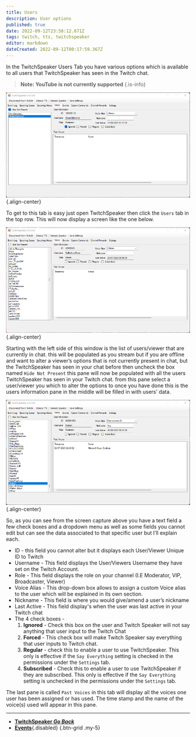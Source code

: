 ```yaml
---
title: Users
description: User options
published: true
date: 2022-09-12T23:58:12.671Z
tags: twitch, tts, twitchspeaker
editor: markdown
dateCreated: 2022-09-12T00:17:59.367Z
---
```


In the TwitchSpeaker Users Tab you have various options which is available to all users that TwitchSpeaker has seen in the Twitch chat. 
>**Note: YouTube is not currently supported** 
{.is-info}


![usertab_2_.png](/twitchspeaker/tabs/users/usertab_2_.png){.align-center}

To get to this tab is easy just open TwitchSpeaker then click the `Users` tab in the top row. This will now display a screen like the one below.

![users_tab_.png](/twitchspeaker/tabs/users/users_tab_.png){.align-center}

Starting with the left side of this window is the list of users/viewer that are currently in chat. this will be populated as you stream but if you are offline and want to alter a viewer’s options that is not currently present in chat, but the TwitchSpeaker has seen in your chat before then uncheck the box named `Hide Not Present` this pane will now be populated with all the users TwitchSpeaker has seen in your Twitch chat. from this pane select a user/viewer you which to alter the options to once you have done this is the users information pane in the middle will be filled in with users’ data. 

![v1.png](/twitchspeaker/tabs/users/v1.png){.align-center}

So, as you can see from the screen capture above you have a text field a few check boxes and a dropdown menu as well as some fields you cannot edit but can see the data associated to that specific user but I’ll explain each. 

- ID - this field you cannot alter but it displays each User/Viewer Unique ID to Twitch
- Username - This field displays the User/Viewers Username they have set on the Twitch Account.
- Role - This field displays the role on your channel (I.E Moderator, VIP, Broadcaster, Viewer)
- Voice Alias - This drop-down box allows to assign a custom Voice alias to the user which will be explained in its own section.
- Nickname - This field is where you would give/amend a user’s nickname 
- Last Active - This field display's when the user was last active in your Twitch chat
- The 4 check boxes -
	1. **Ignored** - Check this box on the user and Twitch Speaker will not say anything that user input to the Twitch Chat
	1. **Forced** - This check box will make Twitch Speaker say everything that user inputs to Twitch 	chat.
	1. **Regular** - check this to enable a user to use TwitchSpeaker. This only is effective if the `Say Everything` setting is checked in the permissions under the `Settings` tab.
	1. **Subscribed** - Check this to enable a user to use TwitchSpeaker if they are subscribed. This only is effective if the `Say Everything` setting is unchecked in the permissions under the `Settings` tab.
      
The last pane is called `Past Voices` in this tab will display all the voices one user has been assigned or has used. The time stamp and the name of the voice(s) used will appear in this pane.




***

- [<i class="mdi mdi-chevron-left"></i>**TwitchSpeaker *Go Back***](/en/TwitchSpeaker)
- [<i class="mdi mdi-clock mdi-flip-h text--twitch"></i>**Events**](/en/TwitchSpeaker/Tabs/Events){.disabled}
{.btn-grid .my-5}